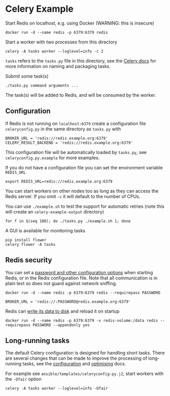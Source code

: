 Celery Example
==============


Start Redis on localhost, e.g. using Docker (WARNING: this is insecure)

    docker run -d --name redis -p 6379:6379 redis

Start a worker with two processes from this directory

    celery -A tasks worker --loglevel=info -c 2

`tasks` refers to the `tasks.py` file in this directory, see the [Celery docs](http://docs.celeryproject.org/en/latest/getting-started/index.html) for more information on naming and packaging tasks.

Submit some task(s)

    ./tasks.py command arguments ...

The task(s) will be added to Redis, and will be consumed by the worker.


Configuration
-------------

If Redis is not running on `localhost:6379` create a configuration file `celeryconfig.py` in the same directory as `tasks.py` with

    BROKER_URL = 'redis://redis.example.org:6379'
    CELERY_RESULT_BACKEND = 'redis://redis.example.org:6379'

This configuration file will be automatically loaded by `tasks.py`, see `celeryconfig.py.example` for more examples.

If you do not have a configuration file you can set the environment variable `REDIS_URL`

    export REDIS_URL=redis://redis.example.org:6379

You can start workers on other nodes too as long as they can access the Redis server.
If you omit `-c` it will default to the number of CPUs.

You can use `./example.sh` to test the support for automatic retries
(note this will create an `celery-example-output` directory)

    for f in $(seq 100); do ./tasks.py ./example.sh 1; done

A GUI is available for monitoring tasks

    pip install flower
    celery flower -A tasks


Redis security
--------------

You can set a [password and other configuration options](http://docs.celeryproject.org/en/latest/getting-started/brokers/redis.html) when starting Redis, or in the Redis configuration file.
Note that all communication is in plain text so does not guard against network sniffing.

    docker run -d --name redis -p 6379:6379 redis --requirepass PASSWORD

    BROKER_URL = 'redis://:PASSWORD@redis.example.org:6379'

Redis can [write its data to disk](http://redis.io/topics/persistence) and reload it on startup

    docker run -d --name redis -p 6379:6379 -v redis-volume:/data redis --requirepass PASSWORD --appendonly yes


Long-running tasks
------------------

The default Celery configuration is designed for handling short tasks.
There are several changes that can be made to improve the processing of long-running tasks, see the [configuration](http://docs.celeryproject.org/en/latest/configuration.html) and [optimising](http://docs.celeryproject.org/en/latest/userguide/optimizing.html) docs.

For example see `ansible/templates/celeryconfig-py.j2`, start workers with the `-Ofair` option

    celery -A tasks worker --loglevel=info -Ofair

